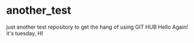 # another_test
just another test repository to get the hang of using GIT HUB
Hello Again!
it's tuesday, HI
